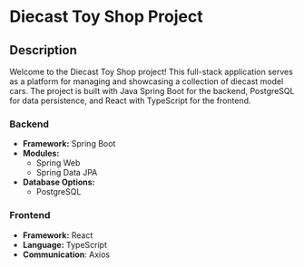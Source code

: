 # Diecast Toy Shop Project

## Description
Welcome to the Diecast Toy Shop project! This full-stack application serves as a platform for managing and showcasing a collection of diecast model cars. The project is built with Java Spring Boot for the backend, PostgreSQL for data persistence, and React with TypeScript for the frontend.

### Backend
- **Framework:** Spring Boot
- **Modules:** 
  - Spring Web
  - Spring Data JPA
- **Database Options:** 
  - PostgreSQL


### Frontend
- **Framework:** React
- **Language:** TypeScript
- **Communication**: Axios
